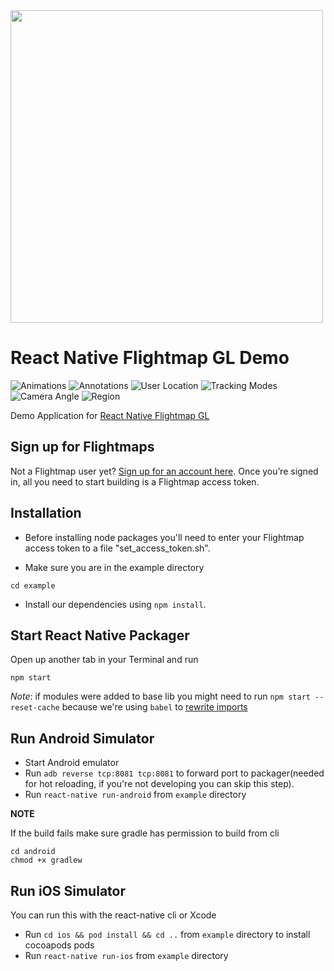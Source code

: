 <a href="https://app.flightmap.io">
  <img src="/assets/flightmap_logo.png" width="500"/>
</a>

# React Native Flightmap GL Demo

![Animations](/assets/Animations.png) ![Annotations](/assets/Annotations.png) ![User Location](/assets/User_location.png) ![Tracking Modes](/assets/Tracking_modes.png) ![Camera Angle](/assets/Camera_pitch.png) ![Region](/assets/Region.png)  

Demo Application for [React Native Flightmap GL](../README.md)

## Sign up for Flightmaps

Not a Flightmap user yet? [Sign up for an account here](https://app.flightmap.io). Once you’re signed in, all you need to start building is a Flightmap access token. 

## Installation

* Before installing node packages you'll need to enter your Flightmap access token to a file "set_access_token.sh".

* Make sure you are in the example directory
```
cd example
```

* Install our dependencies using `npm install`.

## Start React Native Packager

Open up another tab in your Terminal and run
```
npm start
```

*Note*: if modules were added to base lib you might need to run `npm start --reset-cache` because we're using `babel` to [rewrite imports](https://github.com/react-native-mapbox-gl/maps/pull/778)

## Run Android Simulator

* Start Android emulator
* Run `adb reverse tcp:8081 tcp:8081` to forward port to packager(needed for hot reloading, if you're not developing you can skip this step).
* Run `react-native run-android` from `example` directory

**NOTE**

If the build fails make sure gradle has permission to build from cli
```
cd android
chmod +x gradlew
```

## Run iOS Simulator

You can run this with the react-native cli or Xcode

* Run `cd ios && pod install && cd ..` from `example` directory to install cocoapods pods
* Run `react-native run-ios` from `example` directory
